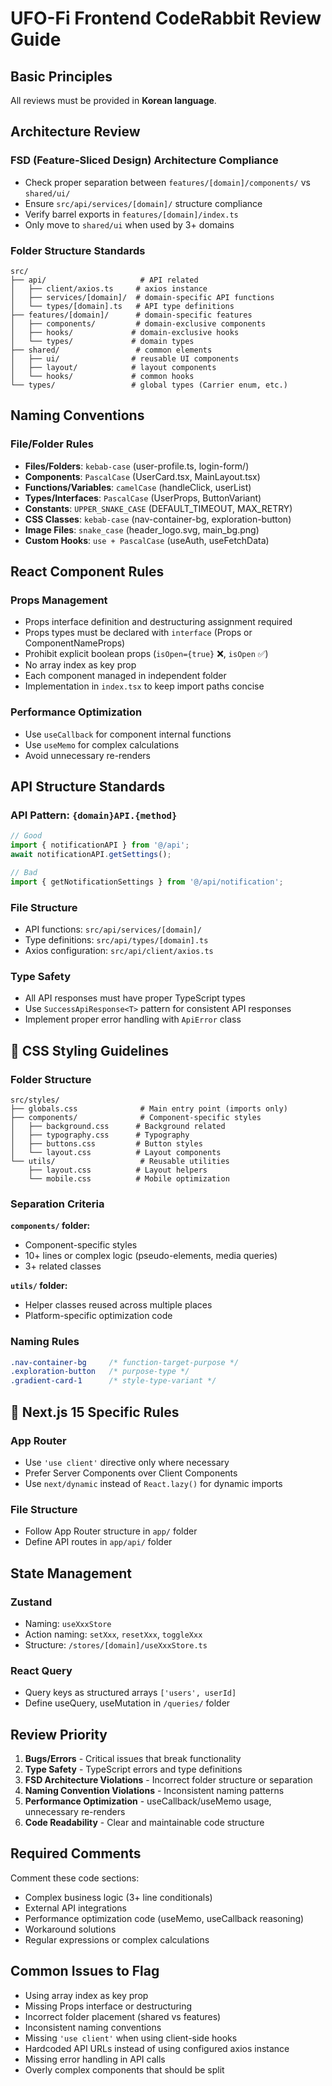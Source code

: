 # UFO-Fi Frontend CodeRabbit Review Guide

## Basic Principles

All reviews must be provided in **Korean language**.

## Architecture Review

### FSD (Feature-Sliced Design) Architecture Compliance

- Check proper separation between `features/[domain]/components/` vs `shared/ui/`
- Ensure `src/api/services/[domain]/` structure compliance
- Verify barrel exports in `features/[domain]/index.ts`
- Only move to `shared/ui` when used by 3+ domains

### Folder Structure Standards

```
src/
├── api/                     # API related
│   ├── client/axios.ts     # axios instance
│   ├── services/[domain]/  # domain-specific API functions
│   └── types/[domain].ts   # API type definitions
├── features/[domain]/      # domain-specific features
│   ├── components/         # domain-exclusive components
│   ├── hooks/             # domain-exclusive hooks
│   └── types/             # domain types
├── shared/                 # common elements
│   ├── ui/                # reusable UI components
│   ├── layout/            # layout components
│   └── hooks/             # common hooks
└── types/                 # global types (Carrier enum, etc.)
```

## Naming Conventions

### File/Folder Rules

- **Files/Folders**: `kebab-case` (user-profile.ts, login-form/)
- **Components**: `PascalCase` (UserCard.tsx, MainLayout.tsx)
- **Functions/Variables**: `camelCase` (handleClick, userList)
- **Types/Interfaces**: `PascalCase` (UserProps, ButtonVariant)
- **Constants**: `UPPER_SNAKE_CASE` (DEFAULT_TIMEOUT, MAX_RETRY)
- **CSS Classes**: `kebab-case` (nav-container-bg, exploration-button)
- **Image Files**: `snake_case` (header_logo.svg, main_bg.png)
- **Custom Hooks**: `use + PascalCase` (useAuth, useFetchData)

## React Component Rules

### Props Management

- Props interface definition and destructuring assignment required
- Props types must be declared with `interface` (Props or ComponentNameProps)
- Prohibit explicit boolean props (`isOpen={true}` ❌, `isOpen` ✅)
- No array index as key prop
- Each component managed in independent folder
- Implementation in `index.tsx` to keep import paths concise

### Performance Optimization

- Use `useCallback` for component internal functions
- Use `useMemo` for complex calculations
- Avoid unnecessary re-renders

## API Structure Standards

### API Pattern: `{domain}API.{method}`

```typescript
// Good
import { notificationAPI } from '@/api';
await notificationAPI.getSettings();

// Bad
import { getNotificationSettings } from '@/api/notification';
```

### File Structure

- API functions: `src/api/services/[domain]/`
- Type definitions: `src/api/types/[domain].ts`
- Axios configuration: `src/api/client/axios.ts`

### Type Safety

- All API responses must have proper TypeScript types
- Use `SuccessApiResponse<T>` pattern for consistent API responses
- Implement proper error handling with `ApiError` class

## 🎨 CSS Styling Guidelines

### Folder Structure

```
src/styles/
├── globals.css              # Main entry point (imports only)
├── components/              # Component-specific styles
│   ├── background.css      # Background related
│   ├── typography.css      # Typography
│   ├── buttons.css         # Button styles
│   └── layout.css          # Layout components
└── utils/                   # Reusable utilities
    ├── layout.css          # Layout helpers
    └── mobile.css          # Mobile optimization
```

### Separation Criteria

**`components/` folder:**

- Component-specific styles
- 10+ lines or complex logic (pseudo-elements, media queries)
- 3+ related classes

**`utils/` folder:**

- Helper classes reused across multiple places
- Platform-specific optimization code

### Naming Rules

```css
.nav-container-bg     /* function-target-purpose */
.exploration-button   /* purpose-type */
.gradient-card-1      /* style-type-variant */
```

## 🔧 Next.js 15 Specific Rules

### App Router

- Use `'use client'` directive only where necessary
- Prefer Server Components over Client Components
- Use `next/dynamic` instead of `React.lazy()` for dynamic imports

### File Structure

- Follow App Router structure in `app/` folder
- Define API routes in `app/api/` folder

## State Management

### Zustand

- Naming: `useXxxStore`
- Action naming: `setXxx`, `resetXxx`, `toggleXxx`
- Structure: `/stores/[domain]/useXxxStore.ts`

### React Query

- Query keys as structured arrays `['users', userId]`
- Define useQuery, useMutation in `/queries/` folder

## Review Priority

1. **Bugs/Errors** - Critical issues that break functionality
2. **Type Safety** - TypeScript errors and type definitions
3. **FSD Architecture Violations** - Incorrect folder structure or separation
4. **Naming Convention Violations** - Inconsistent naming patterns
5. **Performance Optimization** - useCallback/useMemo usage, unnecessary re-renders
6. **Code Readability** - Clear and maintainable code structure

## Required Comments

Comment these code sections:

- Complex business logic (3+ line conditionals)
- External API integrations
- Performance optimization code (useMemo, useCallback reasoning)
- Workaround solutions
- Regular expressions or complex calculations

## Common Issues to Flag

- Using array index as key prop
- Missing Props interface or destructuring
- Incorrect folder placement (shared vs features)
- Inconsistent naming conventions
- Missing `'use client'` when using client-side hooks
- Hardcoded API URLs instead of using configured axios instance
- Missing error handling in API calls
- Overly complex components that should be split
